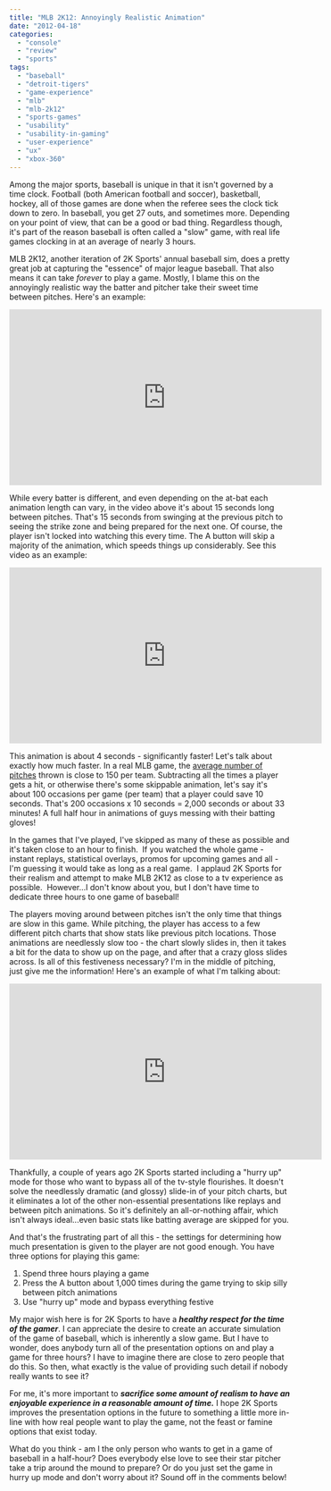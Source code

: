 ```yaml
---
title: "MLB 2K12: Annoyingly Realistic Animation"
date: "2012-04-18"
categories: 
  - "console"
  - "review"
  - "sports"
tags: 
  - "baseball"
  - "detroit-tigers"
  - "game-experience"
  - "mlb"
  - "mlb-2k12"
  - "sports-games"
  - "usability"
  - "usability-in-gaming"
  - "user-experience"
  - "ux"
  - "xbox-360"
---
```


Among the major sports, baseball is unique in that it isn't governed by a time clock. Football (both American football and soccer), basketball, hockey, all of those games are done when the referee sees the clock tick down to zero. In baseball, you get 27 outs, and sometimes more. Depending on your point of view, that can be a good or bad thing. Regardless though, it's part of the reason baseball is often called a "slow" game, with real life games clocking in at an average of nearly 3 hours.

MLB 2K12, another iteration of 2K Sports' annual baseball sim, does a pretty great job at capturing the "essence" of major league baseball. That also means it can take _forever_ to play a game. Mostly, I blame this on the annoyingly realistic way the batter and pitcher take their sweet time between pitches. Here's an example:

<iframe width="560" height="315" src="https://www.youtube.com/embed/oxzF4wDA_DQ?si=YxmYrXGe19jUzarh" title="YouTube video player" frameborder="0" allow="accelerometer; autoplay; clipboard-write; encrypted-media; gyroscope; picture-in-picture; web-share" allowfullscreen></iframe>

While every batter is different, and even depending on the at-bat each animation length can vary, in the video above it's about 15 seconds long between pitches. That's 15 seconds from swinging at the previous pitch to seeing the strike zone and being prepared for the next one. Of course, the player isn't locked into watching this every time. The A button will skip a majority of the animation, which speeds things up considerably. See this video as an example:

<iframe width="560" height="315" src="https://www.youtube.com/embed/7kDjlJABp9I?si=jqPdz8rIs9HUniCN" title="YouTube video player" frameborder="0" allow="accelerometer; autoplay; clipboard-write; encrypted-media; gyroscope; picture-in-picture; web-share" allowfullscreen></iframe>

This animation is about 4 seconds - significantly faster! Let's talk about exactly how much faster. In a real MLB game, the [average number of pitches](http://www.baseball-reference.com/blog/archives/7533) thrown is close to 150 per team. Subtracting all the times a player gets a hit, or otherwise there's some skippable animation, let's say it's about 100 occasions per game (per team) that a player could save 10 seconds. That's 200 occasions x 10 seconds = 2,000 seconds or about 33 minutes! A full half hour in animations of guys messing with their batting gloves!

In the games that I've played, I've skipped as many of these as possible and it's taken close to an hour to finish.  If you watched the whole game - instant replays, statistical overlays, promos for upcoming games and all - I'm guessing it would take as long as a real game.  I applaud 2K Sports for their realism and attempt to make MLB 2K12 as close to a tv experience as possible.  However...I don't know about you, but I don't have time to dedicate three hours to one game of baseball!

The players moving around between pitches isn't the only time that things are slow in this game. While pitching, the player has access to a few different pitch charts that show stats like previous pitch locations. Those animations are needlessly slow too - the chart slowly slides in, then it takes a bit for the data to show up on the page, and after that a crazy gloss slides across. Is all of this festiveness necessary? I'm in the middle of pitching, just give me the information! Here's an example of what I'm talking about:

<iframe width="560" height="315" src="https://www.youtube.com/embed/mU4vjKD5OG8?si=teBA5M2dOyof46tP" title="YouTube video player" frameborder="0" allow="accelerometer; autoplay; clipboard-write; encrypted-media; gyroscope; picture-in-picture; web-share" allowfullscreen></iframe>

Thankfully, a couple of years ago 2K Sports started including a "hurry up" mode for those who want to bypass all of the tv-style flourishes. It doesn't solve the needlessly dramatic (and glossy) slide-in of your pitch charts, but it eliminates a lot of the other non-essential presentations like replays and between pitch animations. So it's definitely an all-or-nothing affair, which isn't always ideal...even basic stats like batting average are skipped for you.

And that's the frustrating part of all this - the settings for determining how much presentation is given to the player are not good enough. You have three options for playing this game:

1. Spend three hours playing a game
2. Press the A button about 1,000 times during the game trying to skip silly between pitch animations
3. Use "hurry up" mode and bypass everything festive

My major wish here is for 2K Sports to have a **_healthy respect for the time of the gamer_**. I can appreciate the desire to create an accurate simulation of the game of baseball, which is inherently a slow game. But I have to wonder, does anybody turn all of the presentation options on and play a game for three hours? I have to imagine there are close to zero people that do this. So then, what exactly is the value of providing such detail if nobody really wants to see it?

For me, it's more important to _**sacrifice some amount of realism to have an enjoyable experience in a reasonable amount of time.**_ I hope 2K Sports improves the presentation options in the future to something a little more in-line with how real people want to play the game, not the feast or famine options that exist today.

What do you think - am I the only person who wants to get in a game of baseball in a half-hour? Does everybody else love to see their star pitcher take a trip around the mound to prepare? Or do you just set the game in hurry up mode and don't worry about it? Sound off in the comments below!
